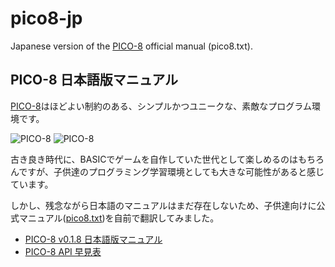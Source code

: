 # pico8-jp

Japanese version of the [PICO-8](http://www.lexaloffle.com/pico-8.php) official manual (pico8.txt).

## PICO-8 日本語版マニュアル

[PICO-8](http://www.lexaloffle.com/pico-8.php)はほどよい制約のある、シンプルかつユニークな、素敵なプログラム環境です。

![PICO-8](http://www.lexaloffle.com/gfx/p8_jelpi.gif)
![PICO-8](http://www.lexaloffle.com/gfx/p8_tracker.gif)

古き良き時代に、BASICでゲームを自作していた世代として楽しめるのはもちろんですが、子供達のプログラミング学習環境としても大きな可能性があると感じています。

しかし、残念ながら日本語のマニュアルはまだ存在しないため、子供達向けに公式マニュアル([pico8.txt](http://www.lexaloffle.com/pico-8.php?page=manual))を自前で翻訳してみました。

- [PICO-8 v0.1.8 日本語版マニュアル](./pico8-jp.txt)
- [PICO-8 API 早見表](https://kitao.github.io/pico8-api-jp/)
